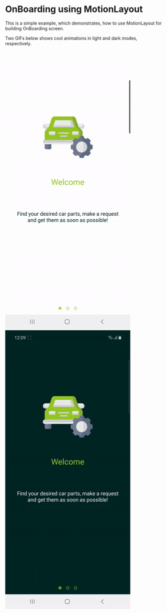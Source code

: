 # OnBoarding using MotionLayout

This is a simple example, which demonstrates, how to use MotionLayout for building OnBoarding screen.

Two GIFs below shows cool animations in light and dark modes, respectively.

![](images/onboarding-green.gif)
![](images/onboarding-green-night.gif)
